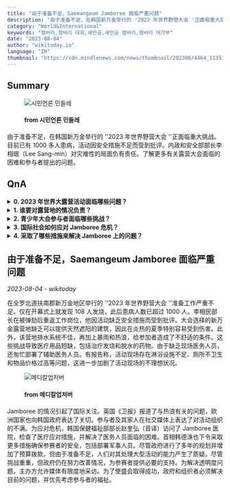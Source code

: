 ```yaml
---
title: "由于准备不足，Saemangeum Jamboree 面临严重问题"
description: "由于准备不足，在韩国新万金举行的 '2023 年世界野营大会 '正面临重大挑战。目前已有 1000 多人患病，活动因安全措施不足而受到批评。内政和安全部部长李相珉（Lee Sang-min）对灾难性的局面负有责任。了解更多有关露营大会面临的困难和参与者提出的问题。"
category: "World&International"
keywords: "잼버리,잼버리 대회,새만금,새만금 잼버리,잼버리 여가부"
date: "2023-08-04"
author: "wikitoday.io"
language: "ZH"
thumbnail: "https://cdn.mindlenews.com/news/thumbnail/202308/4464_11351_1846_v150.jpg"
---
```


## Summary

<figure>
    <img src="https://cdn.mindlenews.com/news/thumbnail/202308/4464_11351_1846_v150.jpg" alt="시민언론 민들레" />
    <figcaption>
        <h4> from 시민언론 민들레</h4>
    </figcaption>
</figure>

由于准备不足，在韩国新万金举行的 ''2023 年世界野营大会 ''正面临重大挑战。目前已有 1000 多人患病，活动因安全措施不足而受到批评。内政和安全部部长李相珉（Lee Sang-min）对灾难性的局面负有责任。了解更多有关露营大会面临的困难和参与者提出的问题。

## QnA

<details>
        <summary><b>0. 2023 年世界大露营活动面临哪些问题？</b></summary>
        由于准备工作不充分，该活动面临着生病人数多、安全措施不足、营地条件差等问题。
    </details>
    
<details>
        <summary><b>1. 谁要对露营地的情况负责？</b></summary>
        内政和安全部长 Lee Sang-min 因活动缺乏安全措施和准备工作而被问责。
    </details>
    
<details>
        <summary><b>2. 青少年大会参与者面临哪些挑战？</b></summary>
        参加者面临的挑战包括营地缺乏树荫、排水不畅、医疗用品短缺、淋浴设施不足、厕所不卫生以及物品价格过高。
    </details>
    
<details>
        <summary><b>3. 国际社会如何应对 Jamboree 危机？</b></summary>
        英国《卫报》报道了与热浪有关的问题，欧洲国家也向韩国政府表达了关切。参赛者及其家人也在社交媒体上表达了不满。
    </details>
    
<details>
        <summary><b>4. 采取了哪些措施来解决 Jamboree 上的问题？</b></summary>
        韩国保健福祉部长官赵奎雄访问了仁波切医院，检查医疗响应情况。韩德洙总理已下令部署军事人员，以提供额外支持和采取安全措施。
    </details>


## 由于准备不足，Saemangeum Jamboree 面临严重问题

_2023-08-04 - wikitoday_

在全罗北道扶南郡新万金地区举行的 ''2023 年世界野营大会 ''准备工作严重不足。仅在开幕式上就发现 108 人发烧，此后患病人数已超过 1000 人。李相民部长在被弹劾后重返工作岗位，他因活动缺乏安全措施而受到批评。大会选择的新万金露营地缺乏可以提供天然遮阳的建筑，因此在炎热的夏季特别容易受到伤害。此外，该营地排水系统不佳，再加上暴雨和热浪，给参加者造成了不舒适的条件。这些挑战导致医疗用品短缺，包括治疗发烧和脱水的药物。由于缺乏现场医务人员，还匆忙部署了辅助医务人员。有报告称，活动现场存在淋浴设施不足、厕所不卫生和物品价格过高等问题，这进一步加剧了活动现场的不理想状况。

<figure>
    <img src="http://cdn.monews.co.kr/news/thumbnail/202308/325623_92181_950_v150.jpg" alt="메디칼업저버" />
    <figcaption>
        <h4> from 메디칼업저버</h4>
    </figcaption>
</figure>

Jamboree 的情况引起了国际关注。英国《卫报》报道了与热浪有关的问题，欧洲国家也向韩国政府表达了关切。参与者及其家人在社交媒体上表达了对活动组织的不满。为应对危机，韩国保健福祉部部长赵奎弘（音译）访问了 Jamboree 医院，检查了医疗应对措施，并解决了医务人员面临的困难。首相韩德洙也下令采取更多措施确保参赛者的安全，包括部署军事人员。尽管政府进行了多年的规划并增加了预算拨款，但由于准备不足，人们对其处理大型活动的能力产生了质疑。尽管挑战重重，但政府仍在努力改善情况，为参赛者提供必要的支持。为解决透明度问题，主办方允许媒体有限度地采访。为了使盛会取得成功，政府和组织者必须解决目前的问题，并优先考虑参与者的福祉。
